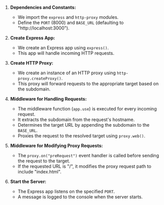 1. **Dependencies and Constants:**

   - We import the `express` and `http-proxy` modules.
   - Define the `PORT` (8000) and `BASE_URL` (defaulting to "http://localhost:3000").

2. **Create Express App:**

   - We create an Express app using `express()`.
   - This app will handle incoming HTTP requests.

3. **Create HTTP Proxy:**

   - We create an instance of an HTTP proxy using `http-proxy.createProxy()`.
   - This proxy will forward requests to the appropriate target based on the subdomain.

4. **Middleware for Handling Requests:**

   - The middleware function (`app.use`) is executed for every incoming request.
   - It extracts the subdomain from the request's hostname.
   - Determines the target URL by appending the subdomain to the `BASE_URL`.
   - Proxies the request to the resolved target using `proxy.web()`.

5. **Middleware for Modifying Proxy Requests:**

   - The `proxy.on("preRequest")` event handler is called before sending the request to the target.
   - If the requested URL is "/", it modifies the proxy request path to include "index.html".

6. **Start the Server:**
   - The Express app listens on the specified `PORT`.
   - A message is logged to the console when the server starts.
